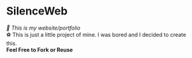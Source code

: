 # SilenceWeb
*🔗 This is my website/portfolio*                                                
⚽ This is just a little project of mine. I was bored and I decided to create this.                                       
**Feel Free to Fork or Reuse**
